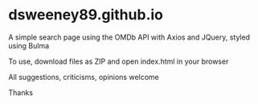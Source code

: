 # dsweeney89.github.io

A simple search page using the OMDb API with Axios and JQuery, styled using Bulma


To use, download files as ZIP and open index.html in your browser

All suggestions, criticisms, opinions welcome 

Thanks
